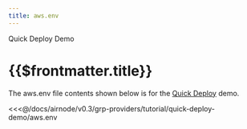 ```yaml
---
title: aws.env
---
```


<TitleSpan>Quick Deploy Demo</TitleSpan>

# {{$frontmatter.title}}

The aws.env file contents shown below is for the [Quick Deploy](./) demo.

<<<@/docs/airnode/v0.3/grp-providers/tutorial/quick-deploy-demo/aws.env
